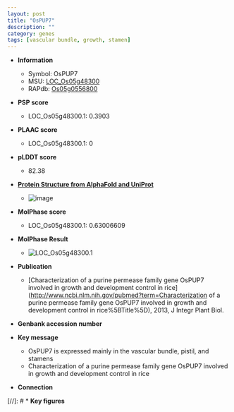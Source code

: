 ```yaml
---
layout: post
title: "OsPUP7"
description: ""
category: genes
tags: [vascular bundle, growth, stamen]
---
```


* **Information**  
    + Symbol: OsPUP7  
    + MSU: [LOC_Os05g48300](http://rice.plantbiology.msu.edu/cgi-bin/ORF_infopage.cgi?orf=LOC_Os05g48300)  
    + RAPdb: [Os05g0556800](http://rapdb.dna.affrc.go.jp/viewer/gbrowse_details/irgsp1?name=Os05g0556800)  

* **PSP score**  
    + LOC_Os05g48300.1: 0.3903 

* **PLAAC score**  
    + LOC_Os05g48300.1: 0 

* **pLDDT score**
    + 82.38

* **[Protein Structure from AlphaFold and UniProt](https://www.uniprot.org/uniprotkb/Q6I609/entry#structure)**
    + ![image](https://ricepsp.github.io/images/Q6/AF-Q6I609-F1.png)

* **MolPhase score**
    + LOC_Os05g48300.1: 0.63006609

* **MolPhase Result**
    + ![LOC_Os05g48300.1](https://304243504.github.io/Pictures/LOC_Os05g/LOC_Os05g48300.1.png)

* **Publication**  
    + [Characterization of a purine permease family gene OsPUP7 involved in growth and development control in rice](http://www.ncbi.nlm.nih.gov/pubmed?term=Characterization of a purine permease family gene OsPUP7 involved in growth and development control in rice%5BTitle%5D), 2013, J Integr Plant Biol.

* **Genbank accession number**  

* **Key message**  
    + OsPUP7 is expressed mainly in the vascular bundle, pistil, and stamens
    + Characterization of a purine permease family gene OsPUP7 involved in growth and development control in rice

* **Connection**  

[//]: # * **Key figures**  


